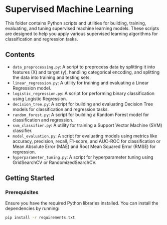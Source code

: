 # Supervised Machine Learning

This folder contains Python scripts and utilities for building, training, evaluating, and tuning supervised machine learning models. These scripts are designed to help you apply various supervised learning algorithms for classification and regression tasks.

## Contents

- `data_preprocessing.py`: A script to preprocess data by splitting it into features (X) and target (y), handling categorical encoding, and splitting the data into training and testing sets.
- `linear_regression.py`: A utility for training and evaluating a Linear Regression model.
- `logistic_regression.py`: A script for performing binary classification using Logistic Regression.
- `decision_tree.py`: A script for building and evaluating Decision Tree models for classification and regression tasks.
- `random_forest.py`: A script for building a Random Forest model for classification and regression.
- `svm_classifier.py`: A utility for training a Support Vector Machine (SVM) classifier.
- `model_evaluation.py`: A script for evaluating models using metrics like accuracy, precision, recall, F1-score, and AUC-ROC for classification or Mean Absolute Error (MAE) and Root Mean Squared Error (RMSE) for regression.
- `hyperparameter_tuning.py`: A script for hyperparameter tuning using GridSearchCV or RandomizedSearchCV.

## Getting Started

### Prerequisites

Ensure you have the required Python libraries installed. You can install the dependencies by running:

```bash
pip install -r requirements.txt
